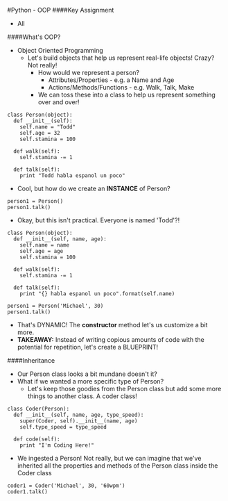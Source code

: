 #Python - OOP
####Key Assignment
- All

####What's OOP?
- Object Oriented Programming
  - Let's build objects that help us represent real-life objects! Crazy? Not really!
    - How would we represent a person?
      - Attributes/Properties - e.g. a Name and Age
      - Actions/Methods/Functions - e.g. Walk, Talk, Make
    - We can toss these into a class to help us represent something over and over!
```
class Person(object):
  def __init__(self):
    self.name = "Todd"
    self.age = 32
    self.stamina = 100

  def walk(self):
    self.stamina -= 1

  def talk(self):
    print "Todd habla espanol un poco"
```
  - Cool, but how do we create an <b>INSTANCE</b> of Person?
```
person1 = Person()
person1.talk()
```
  - Okay, but this isn't practical.  Everyone is named 'Todd'?!
```
class Person(object):
  def __init__(self, name, age):
    self.name = name
    self.age = age
    self.stamina = 100

  def walk(self):
    self.stamina -= 1

  def talk(self):
    print "{} habla espanol un poco".format(self.name)

person1 = Person('Michael', 30)
person1.talk()
```
  - That's DYNAMIC!  The <b>constructor</b> method let's us customize a bit more.
  - <b>TAKEAWAY:</b> Instead of writing copious amounts of code with the potential for repetition, let's create a BLUEPRINT!

####Inheritance
- Our Person class looks a bit mundane doesn't it?
- What if we wanted a more specific type of Person?
  - Let's keep those goodies from the Person class but add some more things to another class.  A coder class!
```
class Coder(Person):
  def __init__(self, name, age, type_speed):
    super(Coder, self).__init__(name, age)
    self.type_speed = type_speed

  def code(self):
    print "I'm Coding Here!"
```
- We ingested a Person! Not really, but we can imagine that we've inherited all the properties and methods of the Person class inside the Coder class
```
coder1 = Coder('Michael', 30, '60wpm')
coder1.talk()
```
